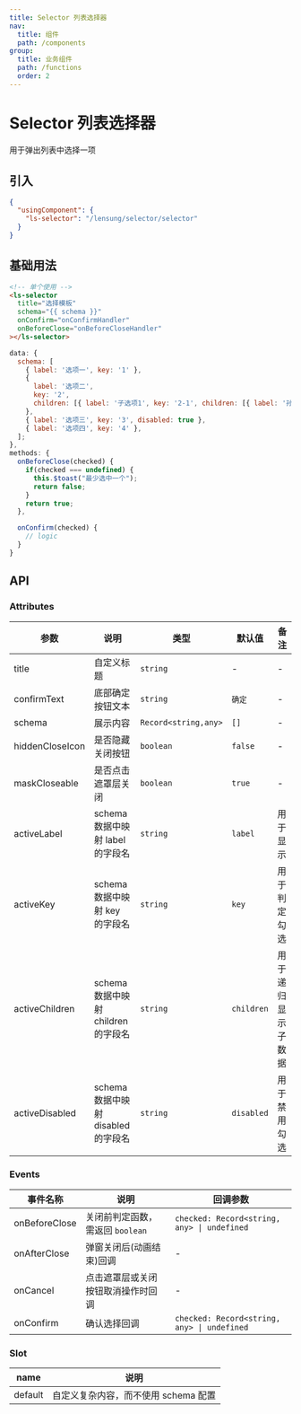 ```yaml
---
title: Selector 列表选择器
nav:
  title: 组件
  path: /components
group:
  title: 业务组件
  path: /functions
  order: 2
---
```


# Selector 列表选择器

用于弹出列表中选择一项

## 引入

```json
{
  "usingComponent": {
    "ls-selector": "/lensung/selector/selector"
  }
}
```

## 基础用法

```html
<!-- 单个使用 -->
<ls-selector
  title="选择模板"
  schema="{{ schema }}"
  onConfirm="onConfirmHandler"
  onBeforeClose="onBeforeCloseHandler"
></ls-selector>
```

```js
data: {
  schema: [
    { label: '选项一', key: '1' },
    {
      label: '选项二',
      key: '2',
      children: [{ label: '子选项1', key: '2-1', children: [{ label: '孙子选项', key: '2-1-1' }] }],
    },
    { label: '选项三', key: '3', disabled: true },
    { label: '选项四', key: '4' },
  ];
},
methods: {
  onBeforeClose(checked) {
    if(checked === undefined) {
      this.$toast("最少选中一个");
      return false;
    }
    return true;
  },

  onConfirm(checked) {
    // logic
  }
}
```

## API

### Attributes

| 参数            | 说明                                | 类型                 | 默认值     | 备注               |
| --------------- | ----------------------------------- | -------------------- | ---------- | ------------------ |
| title           | 自定义标题                          | `string`             | -          | -                  |
| confirmText     | 底部确定按钮文本                    | `string`             | `确定`     | -                  |
| schema          | 展示内容                            | `Record<string,any>` | `[]`       | -                  |
| hiddenCloseIcon | 是否隐藏关闭按钮                    | `boolean`            | `false`    | -                  |
| maskCloseable   | 是否点击遮罩层关闭                  | `boolean`            | `true`     | -                  |
| activeLabel     | schema 数据中映射 label 的字段名    | `string`             | `label`    | 用于显示           |
| activeKey       | schema 数据中映射 key 的字段名      | `string`             | `key`      | 用于判定勾选       |
| activeChildren  | schema 数据中映射 children 的字段名 | `string`             | `children` | 用于递归显示子数据 |
| activeDisabled  | schema 数据中映射 disabled 的字段名 | `string`             | `disabled` | 用于禁用勾选       |

### Events

| 事件名称      | 说明                               | 回调参数                                    |
| ------------- | ---------------------------------- | ------------------------------------------- |
| onBeforeClose | 关闭前判定函数，需返回 `boolean`   | `checked: Record<string, any> \| undefined` |
| onAfterClose  | 弹窗关闭后(动画结束)回调           | -                                           |
| onCancel      | 点击遮罩层或关闭按钮取消操作时回调 | -                                           |
| onConfirm     | 确认选择回调                       | `checked: Record<string, any> \| undefined` |

### Slot

| name    | 说明                                 |
| ------- | ------------------------------------ |
| default | 自定义复杂内容，而不使用 schema 配置 |
